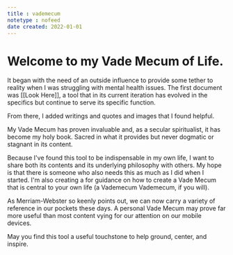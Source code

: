 ```yaml
---
title : vademecum
notetype : nofeed
date created: 2022-01-01
---
```


# Welcome to my Vade Mecum of Life. 

It began with the need of an outside influence to provide some tether to reality when I was struggling with mental health issues. The first document was [[Look Here]], a tool that in its current iteration has evolved in the specifics but continue to serve its specific function.

From there, I added writings and quotes and images that I found helpful. 

My Vade Mecum has proven invaluable and, as a secular spiritualist, it has become my holy book. Sacred in what it provides but never dogmatic or stagnant in its content. 

Because I've found this tool to be indispensable in my own life, I want to share both its contents and its underlying philosophy with others. My hope is that there is someone who also needs this as much as I did when I started. I'm also creating a for guidance on how to create a Vade Mecum that is central to your own life (a Vademecum Vademecum, if you will).

As Merriam-Webster so keenly points out, we can now carry a variety of reference in our pockets these days. A personal Vade Mecum may prove far more useful than most content vying for our attention on our mobile devices. 

May you find this tool a useful touchstone to help ground, center, and inspire. 